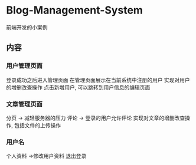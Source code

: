# Blog-Management-System
前端开发的小案例
## 内容
### 用户管理页面
登录成功之后进入管理页面
在管理页面展示在当前系统中注册的用户
实现对用户的增删改查操作
点击新增用户, 可以跳转到用户信息的编辑页面


### 文章管理页面
分页 -> 减轻服务器的压力
评论 -> 登录的用户允许评论
实现对文章的增删改查操作, 包括文件的上传操作

### 用户名
个人资料 ->修改用户资料
退出登录
